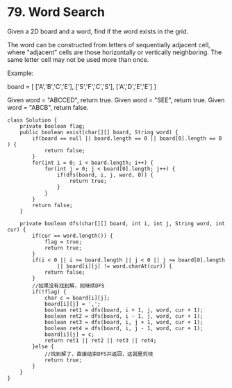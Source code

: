 # 79. Word Search

Given a 2D board and a word, find if the word exists in the grid.

The word can be constructed from letters of sequentially adjacent cell, where "adjacent" cells are those horizontally or vertically neighboring. The same letter cell may not be used more than once.

Example:

board = \[ \['A','B','C','E'\], \['S','F','C','S'\], \['A','D','E','E'\] \]

Given word = "ABCCED", return true. Given word = "SEE", return true. Given word = "ABCB", return false.



```text
class Solution {
    private boolean flag;
    public boolean exist(char[][] board, String word) {
        if(board == null || board.length == 0 || board[0].length == 0 ) {
            return false;
        }
        for(int i = 0; i < board.length; i++) {
            for(int j = 0; j < board[0].length; j++) {
                if(dfs(board, i, j, word, 0)) {
                    return true;
                }
            }
        }
        return false;
    }

    private boolean dfs(char[][] board, int i, int j, String word, int cur) {
        if(cur == word.length()) {
            flag = true;
            return true;
        }
        if(i < 0 || i >= board.length || j < 0 || j >= board[0].length 
                || board[i][j] != word.charAt(cur)) {
            return false;
        }
        //如果没有找到解，则继续DFS
        if(!flag) {
            char c = board[i][j];
            board[i][j] = ',';
            boolean ret1 = dfs(board, i + 1, j, word, cur + 1);
            boolean ret2 = dfs(board, i - 1, j, word, cur + 1);
            boolean ret3 = dfs(board, i, j + 1, word, cur + 1);
            boolean ret4 = dfs(board, i, j - 1, word, cur + 1);
            board[i][j] = c;
            return ret1 || ret2 || ret3 || ret4;
        }else {
            //找到解了，直接结束DFS并返回，这就是剪枝
            return true;
        }
    }
}
```



